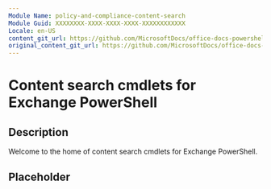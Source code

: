 ```yaml
---
Module Name: policy-and-compliance-content-search
Module Guid: XXXXXXXX-XXXX-XXXX-XXXX-XXXXXXXXXXXX
Locale: en-US
content_git_url: https://github.com/MicrosoftDocs/office-docs-powershell/blob/live/exchange/exchange-ps/exchange/policy-and-compliance-content-search/policy-and-compliance-content-search.md
original_content_git_url: https://github.com/MicrosoftDocs/office-docs-powershell/blob/live/exchange/exchange-ps/exchange/policy-and-compliance-content-search/policy-and-compliance-content-search.md
---
```


# Content search cmdlets for Exchange PowerShell

## Description

Welcome to the home of content search cmdlets for Exchange PowerShell.

## Placeholder